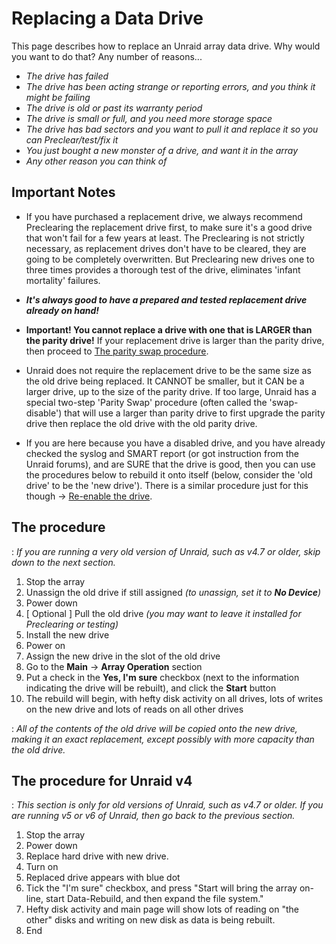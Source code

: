# Replacing a Data Drive

This page describes how to replace an Unraid array data drive. Why
would you want to do that? Any number of reasons...

- *The drive has failed*
- *The drive has been acting strange or reporting errors, and you
    think it might be failing*
- *The drive is old or past its warranty period*
- *The drive is small or full, and you need more storage space*
- *The drive has bad sectors and you want to pull it and replace it so
    you can Preclear/test/fix it*
- *You just bought a new monster of a drive, and want it in the array*
- *Any other reason you can think of*

## Important Notes

- If you have purchased a replacement drive, we always recommend
    Preclearing the replacement drive first, to make sure it's a good
    drive that won't fail for a few years at least. The Preclearing is
    not strictly necessary, as replacement drives don't have to be
    cleared, they are going to be completely overwritten. But
    Preclearing new drives one to three times provides a thorough test
    of the drive, eliminates 'infant mortality' failures.

- ***It's always good to have a prepared and tested replacement drive
    already on hand!***

- **Important! You cannot replace a drive with one that is LARGER than
    the parity drive!** If your replacement drive is larger than the
    parity drive, then proceed to [The parity swap
    procedure](parity-swap-procedure.md).

- Unraid does not require the replacement drive to be the same size as
    the old drive being replaced. It CANNOT be smaller, but it CAN be a
    larger drive, up to the size of the parity drive. If too large,
    Unraid has a special two-step 'Parity Swap' procedure (often
    called the 'swap-disable') that will use a larger than parity
    drive to first upgrade the parity drive then replace the old drive
    with the old parity drive.

- If you are here because you have a disabled drive, and you have
    already checked the syslog and SMART report (or got instruction from
    the Unraid forums), and are SURE that the drive is good, then you
    can use the procedures below to rebuild it onto itself (below,
    consider the 'old drive' to be the 'new drive'). There is a
    similar procedure just for this though -\> [Re-enable the
    drive](/unraid-os/manual/storage-management.md#rebuilding-a-drive-onto-itself).

## The procedure

:   *If you are running a very old version of Unraid, such as v4.7 or
    older, skip down to the next section.*

1. Stop the array
2. Unassign the old drive if still assigned *(to unassign, set it to
    **No Device**)*
3. Power down
4. [ Optional ] Pull the old drive *(you may want to leave it
    installed for Preclearing or testing)*
5. Install the new drive
6. Power on
7. Assign the new drive in the slot of the old drive
8. Go to the **Main** -\> **Array Operation** section
9. Put a check in the **Yes, I'm sure** checkbox (next to the
    information indicating the drive will be rebuilt), and click the
    **Start** button
10. The rebuild will begin, with hefty disk activity on all drives, lots
    of writes on the new drive and lots of reads on all other drives

:   *All of the contents of the old drive will be copied onto the new
    drive, making it an exact replacement, except possibly with more
    capacity than the old drive.*

## The procedure for Unraid v4

:   *This section is only for old versions of Unraid, such as v4.7 or
    older. If you are running v5 or v6 of Unraid, then go back to the
    previous section.*

1. Stop the array
2. Power down
3. Replace hard drive with new drive.
4. Turn on
5. Replaced drive appears with blue dot
6. Tick the "I'm sure" checkbox, and press "Start will bring the
    array on-line, start Data-Rebuild, and then expand the file
    system."
7. Hefty disk activity and main page will show lots of reading on "the
    other" disks and writing on new disk as data is being rebuilt.
8. End
